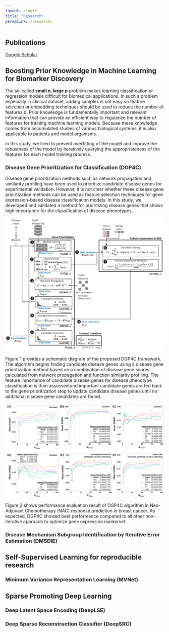 ```yaml
---
layout: single
title: "Research"
permalink: /research/
---
```


## Publications

[Google Scholar](https://scholar.google.com/citations?user=3GelV-YAAAAJ&hl=en)

## Boosting Prior Knowledge in Machine Learning for Biomarker Discovery
The so-called **small n, large p** problem makes learning classification or regression models difficult for biomedical applications. In such a problem especially in clinical dataset, adding samples is not easy so feature selection or embedding techniques should be used to reduce the number of features *p*. Prior knowledge is fundamentally important and relevant information that can provide an efficient way to regularize the number of features for training machine learning models. Because these knowledge comes from accumulated studies of various biological systems, it is also applicable to patients and model organisms.

In this study, we tried to prevent overfitting of the model and improve the robustness of the model by iteratively querying the appropriateness of the features for each model training process.

### Disease Gene Prioritization for Classification (DGP4C)
Disease gene prioritization methods such as network propagation and similarity profiling have been used to prioritize candidate disease genes for experimental validation. However, it is not clear whether these disease gene prioritization methods can be used as feature selection techniques for gene expression-based disease classification models. In this study, we developed and validated a method for prioritizing disease genes that shows high importance for the classification of disease phenotypes. 



![Figure1. Schematic of Disease Gene Prioritization for Classification (DGP4C) Framework](https://github.com/psychemistz/profile/blob/master/images/dgp4c.png)

Figure 1 provides a schematic diagram of the proposed DGP4C framework. The algorithm begins finding candidate disease genes using a disease gene prioritization method based on a combination of disease gene scores calculated from network propagation and function similarity profiling. The feature importance of candidate disease genes for disease phenotype classification is then assessed and important candidate genes are fed back to the gene prioritization step to update candidate disease genes until no additional disease gene candidates are found.

![Figure2. Performance Assessment of Disease Gene Prioritization for Classification (DGP4C) Framework](https://github.com/psychemistz/profile/blob/master/images/dgp4c_result.png)

Figure 2 shows performance evaluation result of DGP4C algorithm in Neo-Adjuvant Chemotherapy (NAC) response prediction in breast cancer. As expected, DGP4C showed best performance compared to all other non-iterative approach to optimize gene expression markerset. 


### Disease Mechanism Subgroup Identification by Iterative Error Estimation (DMSDIE)


## Self-Supervised Learning for reproducible research


### Minimum Variance Representation Learning (MVNet)



## Sparse Promoting Deep Learning


### Deep Latent Space Encoding (DeepLSE)


### Deep Sparse Reconstruction Classifier (DeepSRC)


<!--
The use of machine-learning in neuroimaging offers new perspectives in early diagnosis and prognosis of brain diseases. However, algorithms should provide interpretable solutions. Biomarkers identification based on neuroimaging require new algorithms that exploit the natural spatial structure of the brain images.

Although such multivariate methods can capture complex relationships in the data, traditional approaches provide irregular or scattered (l1 penalty, see Lasso penalty the figure below) predictive pattern with a very limited relevance.
![weight_map_adni_3d_enet](/images/weight_map_adni_3d_enet.png "Logo Title Text 1")

Essentially, we propose to extend state-of-the-art algorithms (such Elastic-net) with biolological priors to force the produced solution to adhere to some domain-specific constraints. More precisely, our first aim is to exploit the known spatial structure of the neuroimaging data that stem from meshes of cortical surface or 3D grid (volume) of the brain.

A penalty like Total Variation (TV) that exploits the natural 3D structure of the images can increase the spatial coherence of the weight map.
![weight_map_adni_3d_enettv](/images/weight_map_adni_3d_enettv.png "Logo Title Text 1")

**Generalization to any type of data with spatial structure, for instance meshes of the cortical surface**

The algorithms are based on a versatile mathematical framework which authorizes a straightforward application on any type of structured input data: 3 dimensional image or meshes of the cortical surface.
The next figure shows the weights map obtained by a classic Lasso-based algorithms on mesh of cortical thickness.
![weight_map_adni_mesh_enet](/images/weight_map_adni_mesh_enet.png "Logo Title Text 1")

The next figure shows the weights map obtained by adding a TV penalty.
![weight_map_adni_mesh_enettv](/images/weight_map_adni_mesh_enettv.png "Logo Title Text 1")

Structured sparsity based on TV provides **interpretable and stable** predictive brain maps.

However, TV penalization leads to non-smooth optimization problems which disables classical gradient descent methods.


**Optimization**

Within the BrainOmics team at NeuroSpin, we developed an optimization framework that minimizes any combination of l1, l2, and TV penalties while preserving the exact l1 penalty. This algorithm uses Nesterov's smoothing technique to approximate the TV penalty with a smooth function such that the loss and the penalties are minimized with an exact accelerated proximal gradient algorithm. We propose an original continuation algorithm that uses successively smaller values of the smoothing parameter to reach a prescribed precision while achieving the best possible convergence rate. This algorithm (CONESTA: COntinuation with NEsterov smoothing in a Shrinkage Thresholding Algorithm) can be used with other losses or penalties.
ParsimonY: Sparse and Structured Machine Learning Libray in Python
With The BrainOmics(*) team,  we produced a library [ParsimonY on github](https://github.com/neurospin/pylearn-parsimony) based on the python language that implements many structured machine learning algorithms. The first stable release is scheduled by mid May 2014.


**BrainOmics team at NeuroSpin in 2015:**

- Vincent Frouin (Head of the team)
- Fouad Hadj Selem (Post-doc)
- Tommy Lofstedt (Post-doc)
- Mathieu Dubois (Post-doc)
- Jinpeng Li (Research Engineer)

-->